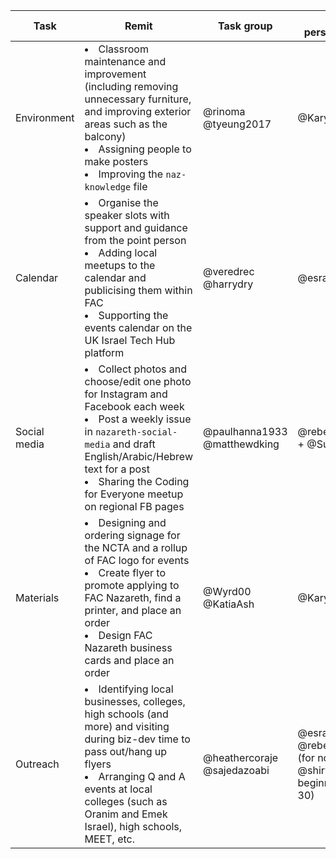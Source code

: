 
Task | Remit | Task group | Point person/people
--- | --- | --- | ---
Environment | <li>Classroom maintenance and improvement (including removing unnecessary furniture, and improving exterior areas such as the balcony)</li><li>Assigning people to make posters</li><li>Improving the `naz-knowledge` file</li> | @rinoma @tyeung2017  | @Karyum 
Calendar | <li>Organise the speaker slots with support and guidance from the point person</li><li>Adding local meetups to the calendar and publicising them within FAC</li><li>Supporting the events calendar on the UK Israel Tech Hub platform</li> | @veredrec @harrydry | @esraajb 
Social media | <li>Collect photos and choose/edit one photo for Instagram and Facebook each week</li><li>Post a weekly issue in `nazareth-social-media` and draft English/Arabic/Hebrew text for a post</li><li>Sharing the Coding for Everyone meetup on regional FB pages</li> | @paulhanna1933 @matthewdking | @rebeccaradding + @Suuuuha 
Materials | <li>Designing and ordering signage for the NCTA and a rollup of FAC logo for events </li><li>Create flyer to promote applying to FAC Nazareth, find a printer, and place an order</li><li>Design FAC Nazareth business cards and place an order</li> | @Wyrd00 @KatiaAsh  | @Karyum 
Outreach | <li>Identifying local businesses, colleges, high schools (and more) and visiting during biz-dev time to pass out/hang up flyers</li><li>Arranging Q and A events at local colleges (such as Oranim and Emek Israel), high schools, MEET, etc.</li> | @heathercoraje @sajedazoabi |@esraajb and @rebeccaradding (for now), @shiryz beginning July 30)
